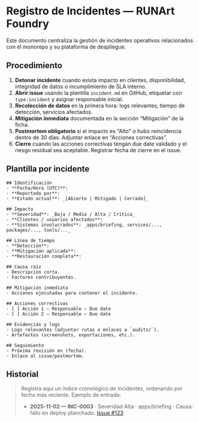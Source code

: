 # Registro de Incidentes — RUNArt Foundry

Este documento centraliza la gestión de incidentes operativos relacionados con el monorepo y su plataforma de despliegue.

## Procedimiento

1. **Detonar incidente** cuando exista impacto en clientes, disponibilidad, integridad de datos o incumplimiento de SLA interno.
2. **Abrir issue** usando la plantilla `incident.md` en GitHub, etiquetar con `type:incident` y asignar responsable inicial.
3. **Recolección de datos** en la primera hora: logs relevantes, tiempo de detección, servicios afectados.
4. **Mitigación inmediata** documentada en la sección “Mitigación” de la ficha.
5. **Postmortem obligatorio** si el impacto es "Alto" o hubo reincidencia dentro de 30 días. Adjuntar enlace en “Acciones correctivas”.
6. **Cierre** cuando las acciones correctivas tengan due date validado y el riesgo residual sea aceptable. Registrar fecha de cierre en el issue.

## Plantilla por incidente

```
## Identificación
- **Fecha/Hora (UTC)**:
- **Reportado por**:
- **Estado actual**: _[Abierto | Mitigado | Cerrado]_

## Impacto
- **Severidad**: _Baja / Media / Alta / Crítica_
- **Clientes / usuarios afectados**:
- **Sistemas involucrados**: _apps/briefing, services/..., packages/..., tools/..._

## Línea de tiempo
- **Detección**:
- **Mitigación aplicada**:
- **Restauración completa**:

## Causa raíz
- Descripción corta.
- Factores contribuyentes.

## Mitigación inmediata
- Acciones ejecutadas para contener el incidente.

## Acciones correctivas
- [ ] Acción 1 — Responsable — Due date
- [ ] Acción 2 — Responsable — Due date

## Evidencias y logs
- Logs relevantes (adjuntar rutas o enlaces a `audits/`).
- Artefactos (screenshots, exportaciones, etc.).

## Seguimiento
- Próxima revisión en (fecha).
- Enlace al issue/postmortem.
```

## Historial

> Registra aquí un índice cronológico de incidentes, ordenando por fecha más reciente.
> Ejemplo de entrada:
>
> - **2025-11-02 — INC-0003** · Severidad Alta · apps/briefing · Causa: fallo en deploy planchado. [Issue #123](https://github.com/ppkapiro/runart-foundry/issues/123)
